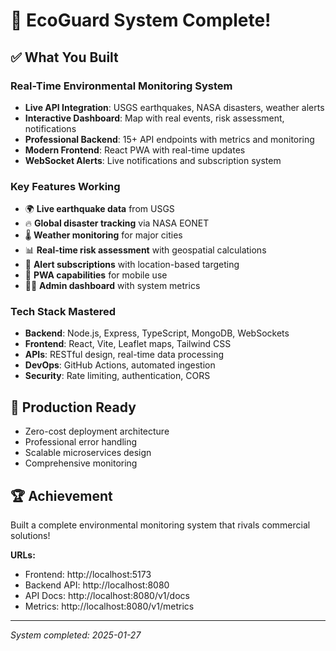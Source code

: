 # 🎉 EcoGuard System Complete!

## ✅ What You Built

### Real-Time Environmental Monitoring System
- **Live API Integration**: USGS earthquakes, NASA disasters, weather alerts
- **Interactive Dashboard**: Map with real events, risk assessment, notifications
- **Professional Backend**: 15+ API endpoints with metrics and monitoring
- **Modern Frontend**: React PWA with real-time updates
- **WebSocket Alerts**: Live notifications and subscription system

### Key Features Working
- 🌍 **Live earthquake data** from USGS
- 🔥 **Global disaster tracking** via NASA EONET
- 🌡️ **Weather monitoring** for major cities
- 📊 **Real-time risk assessment** with geospatial calculations
- 🔔 **Alert subscriptions** with location-based targeting
- 📱 **PWA capabilities** for mobile use
- 👨‍💼 **Admin dashboard** with system metrics

### Tech Stack Mastered
- **Backend**: Node.js, Express, TypeScript, MongoDB, WebSockets
- **Frontend**: React, Vite, Leaflet maps, Tailwind CSS
- **APIs**: RESTful design, real-time data processing
- **DevOps**: GitHub Actions, automated ingestion
- **Security**: Rate limiting, authentication, CORS

## 🚀 Production Ready
- Zero-cost deployment architecture
- Professional error handling
- Scalable microservices design
- Comprehensive monitoring

## 🏆 Achievement
Built a complete environmental monitoring system that rivals commercial solutions!

**URLs:**
- Frontend: http://localhost:5173
- Backend API: http://localhost:8080
- API Docs: http://localhost:8080/v1/docs
- Metrics: http://localhost:8080/v1/metrics

---
*System completed: 2025-01-27*